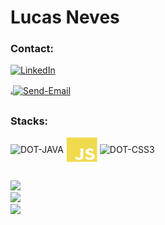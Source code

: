 <div>
    
<h1> Lucas Neves </h1> 

<h3>Contact:</h3>

[![LinkedIn](https://img.shields.io/badge/LinkedIn-%230077B5.svg?logo=linkedin&logoColor=white)](https://linkedin.com/in/https://www.linkedin.com/in/lucas-farias-das-neves-118845239/) <br>

<a href="mailto:lucasfarias.ln@gmail.com?subject=&body=" target="_blank">.<img align="center" alt="Send-Email" height="40" width="50"  src="https://github.com/LucasfNeves/LucasfNeves/assets/136910031/5b23d37e-0f35-4ea3-bcf1-b1606b088884"></a>


</div>

##

<h3>Stacks:</h3>

<div style="display: inline_block">
    <img align="center" alt="DOT-JAVA" height="40" width="50" src="https://cdn.jsdelivr.net/gh/devicons/devicon/icons/java/java-original.svg"/>
    <img align="center" alt="DOT-Js" height="40" width="50" src="https://raw.githubusercontent.com/devicons/devicon/master/icons/javascript/javascript-plain.svg">
    <img align="center" alt="DOT-CSS3" height="40" width="50" src="https://cdn.jsdelivr.net/gh/devicons/devicon/icons/css3/css3-original.svg" />    
</div>

##

<div>
    
![](https://github-readme-stats.vercel.app/api?username=LucasfNeves&theme=algolia&hide_border=false&include_all_commits=false&count_private=false)<br/>
![](https://github-readme-stats.vercel.app/api/top-langs/?username=LucasfNeves&theme=algolia&hide_border=false&include_all_commits=false&count_private=false&layout=compact)<br>
[![](https://visitcount.itsvg.in/api?id=LucasfNeves&icon=0&color=0)](https://visitcount.itsvg.in)
</div>

